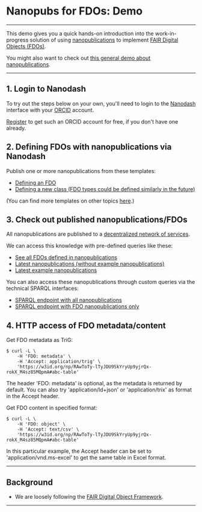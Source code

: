 # Nanopubs for FDOs: Demo

---

This demo gives you a quick hands-on introduction into the work-in-progress solution of using [nanopublications](https://nanopub.net) to implement [FAIR Digital Objects (FDOs)](https://fairdo.org/).

You might also want to check out [this general demo about nanopublications](.).

--- 

## 1. Login to Nanodash

To try out the steps below on your own, you'll need to login to the [Nanodash](https://nanodash.knowledgepixels.com/) interface with your [ORCID](https://orcid.org/) account.

[Register](https://orcid.org/register) to get such an ORCID account for free, if you don't have one already.


## 2. Defining FDOs with nanopublications via Nanodash

Publish one or more nanopublications from these templates:

- [Defining an FDO](https://nanodash.knowledgepixels.com/publish?template=https://w3id.org/np/RAei7xbeufZtrwog4_xImDCX5wrSZspYKZeUIx_EComBw&template-version=latest)
- [Defining a new class (FDO types could be defined similarly in the future)](https://nanodash.knowledgepixels.com/publish?template=https://w3id.org/np/RAxfD9wQMHU4DmWta5uRpo723ZgKpizglley4gtcxG0hg&template-version=latest)

(You can find more templates on other topics [here](https://nanodash.knowledgepixels.com/publish).)


## 3. Check out published nanopublications/FDOs

All nanopublications are published to a [decentralized network of services](https://monitor.knowledgepixels.com/).

We can access this knowledge with pre-defined queries like these:

- [See all FDOs defined in nanopublications](https://nanodash.knowledgepixels.com/resulttable?query=RAZgtM7Kzb0aTBlH4coOzlfgzBOoofqROCIMZTW3KliLQ/get-fdos)
- [Latest nanopublications (without example nanopublications)](https://nanodash.knowledgepixels.com/resulttable?query=RAAq7D8hWYXL-XTflG1u19maDe7nSJy6Iun5wa_KadOqg/get-latest-nanopubs)
- [Latest example nanopublications](https://nanodash.knowledgepixels.com/resulttable?query=RAlmS9Sp0Cjxv6vyiJff6TWWqNfJXj7LmkdoLNy6ZSeJ8/get-latest-example-nanopubs)

You can also access these nanopublications through custom queries via the technical SPARQL interfaces:

- [SPARQL endpoint with all nanopublications](https://query.knowledgepixels.com/tools/full/yasgui.html)
- [SPARQL endpoint with FDO nanopublications only](https://query.knowledgepixels.com/tools/type/f82fa5e467e6ba40c5d14402c3590f2ad8ed9a13e982133ab26ef1a889b34ebd/yasgui.html)

## 4. HTTP access of FDO metadata/content

Get FDO metadata as TriG:

    $ curl -L \
        -H 'FDO: metadata' \
        -H 'Accept: application/trig' \
        'https://w3id.org/np/RAwToTy-lTyJDU9SkYryUp9yjrQx-rokX_M4sz85MQpmA#abc-table'

The header 'FDO: metadata' is optional, as the metadata is returned by default. You can also try 'application/ld+json' or 'application/trix' as format in the Accept header.

Get FDO content in specified format:

    $ curl -L \
        -H 'FDO: object' \
        -H 'Accept: text/csv' \
        'https://w3id.org/np/RAwToTy-lTyJDU9SkYryUp9yjrQx-rokX_M4sz85MQpmA#abc-table'

In this particular example, the Accept header can be set to 'application/vnd.ms-excel' to get the same table in Excel format.

---

## Background

- We are loosely following the [FAIR Digital Object Framework](https://fairdigitalobjectframework.org/).

---
